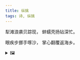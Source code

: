 ```yaml
---
title: 纵擒
tags: 诗, 纵擒
---
```


犁滩浪袭贝踪现，
蚌蠕壳扬钻深忙。

眼疾步挪手啄沙，
掌心翻覆返海乡。

<details><summary>🖼️</summary>

![](writings/images/2021-04-18-12-46-zong-qin.JPG)
</details>
